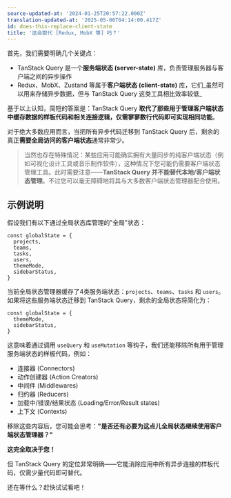 ```yaml
---
source-updated-at: '2024-01-25T20:57:22.000Z'
translation-updated-at: '2025-05-06T04:14:00.417Z'
id: does-this-replace-client-state
title: '这会取代 [Redux, MobX 等] 吗？'
---
```

首先，我们需要明确几个关键点：

- TanStack Query 是一个**服务端状态 (server-state)** 库，负责管理服务器与客户端之间的异步操作
- Redux、MobX、Zustand 等属于**客户端状态 (client-state)** 库，它们_虽然可以用来存储异步数据，但与 TanStack Query 这类工具相比效率较低_

基于以上认知，简短的答案是：TanStack Query **取代了那些用于管理客户端状态中缓存数据的样板代码和相关连接逻辑，仅需寥寥数行代码即可实现相同功能**。

对于绝大多数应用而言，当把所有异步代码迁移到 TanStack Query 后，剩余的真正**需要全局访问的客户端状态**通常非常少。

> 当然也存在特殊情况：某些应用可能确实拥有大量同步的纯客户端状态（例如可视化设计工具或音乐制作软件），这种情况下您可能仍需要客户端状态管理工具。此时需要注意——**TanStack Query 并不能替代本地/客户端状态管理**。不过您可以毫无障碍地将其与大多数客户端状态管理器配合使用。

## 示例说明

假设我们有以下通过全局状态库管理的"全局"状态：

```tsx
const globalState = {
  projects,
  teams,
  tasks,
  users,
  themeMode,
  sidebarStatus,
}
```

当前全局状态管理器缓存了4类服务端状态：`projects`、`teams`、`tasks` 和 `users`。如果将这些服务端状态迁移到 TanStack Query，剩余的全局状态将简化为：

```tsx
const globalState = {
  themeMode,
  sidebarStatus,
}
```

这意味着通过调用 `useQuery` 和 `useMutation` 等钩子，我们还能移除所有用于管理服务端状态的样板代码，例如：

- 连接器 (Connectors)
- 动作创建器 (Action Creators)
- 中间件 (Middlewares)
- 归约器 (Reducers)
- 加载中/错误/结果状态 (Loading/Error/Result states)
- 上下文 (Contexts)

移除这些内容后，您可能会思考：**"是否还有必要为这点儿全局状态继续使用客户端状态管理器？"**

**这完全取决于您！**

但 TanStack Query 的定位非常明确——它能消除应用中所有异步连接的样板代码，仅需少量代码即可替代。

还在等什么？赶快试试看吧！
